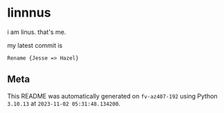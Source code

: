 # linnnus

i am linus. that's me.

my latest commit is

```
Rename {Jesse => Hazel}
```

## Meta

This README was automatically generated on `fv-az407-192` using Python
`3.10.13` at `2023-11-02 05:31:48.134200`.
